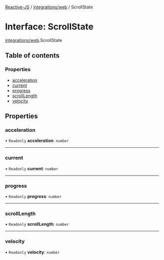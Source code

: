 [Reactive-JS](../README.md) / [integrations/web](../modules/integrations_web.md) / ScrollState

# Interface: ScrollState

[integrations/web](../modules/integrations_web.md).ScrollState

## Table of contents

### Properties

- [acceleration](integrations_web.ScrollState.md#acceleration)
- [current](integrations_web.ScrollState.md#current)
- [progress](integrations_web.ScrollState.md#progress)
- [scrollLength](integrations_web.ScrollState.md#scrolllength)
- [velocity](integrations_web.ScrollState.md#velocity)

## Properties

### acceleration

• `Readonly` **acceleration**: `number`

___

### current

• `Readonly` **current**: `number`

___

### progress

• `Readonly` **progress**: `number`

___

### scrollLength

• `Readonly` **scrollLength**: `number`

___

### velocity

• `Readonly` **velocity**: `number`
